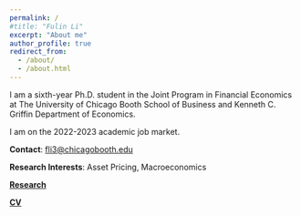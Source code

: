```yaml
---
permalink: /
#title: "Fulin Li"
excerpt: "About me"
author_profile: true
redirect_from: 
  - /about/
  - /about.html
---
```


I am a sixth-year Ph.D. student in the Joint Program in Financial Economics at The University of Chicago Booth School of Business and Kenneth C. Griffin Department of Economics.      

I am on the 2022-2023 academic job market.

**Contact**: fli3@chicagobooth.edu

**Research Interests**: Asset Pricing, Macroeconomics

[**Research**](https://lifulin.github.io/research/)

[**CV**](../files/CV_Fulin_Li.pdf)

<!---**CV**: Coming soon.--->
